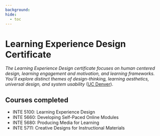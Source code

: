```yaml
---
background:
hide:
  - toc
---
```


# Learning Experience Design Certificate

>
  _The Learning Experience Design certificate focuses on human centered design, learning engagement and motivation, and learning frameworks. You’ll explore distinct themes of design-thinking, learning aesthetics, universal design, and system usability_ ([UC Denver](https://catalog.ucdenver.edu/cu-denver/graduate/schools-colleges-departments/school-education-human-development/learning-design-technology/)).

## Courses completed

- INTE 5100: Learning Experience Design
- INTE 5660: Developing Self-Paced Online Modules
- INTE 5680: Producing Media for Learning
- INTE 5711: Creative Designs for Instructional Materials
